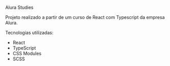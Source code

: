 Alura Studies

Projeto realizado a partir de um curso de React com Typescript da empresa Alura.

Tecnologias utilizadas:

- React
- TypeScript
- CSS Modules
- SCSS
